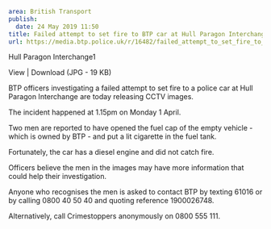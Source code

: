 ```yaml
area: British Transport
publish:
  date: 24 May 2019 11:50
title: Failed attempt to set fire to BTP car at Hull Paragon Interchange
url: https://media.btp.police.uk/r/16482/failed_attempt_to_set_fire_to_btp_car_at_hull_par
```

Hull Paragon Interchange1

View | Download (JPG - 19 KB)

BTP officers investigating a failed attempt to set fire to a police car at Hull Paragon Interchange are today releasing CCTV images.

The incident happened at 1.15pm on Monday 1 April.

Two men are reported to have opened the fuel cap of the empty vehicle - which is owned by BTP - and put a lit cigarette in the fuel tank.

Fortunately, the car has a diesel engine and did not catch fire.

Officers believe the men in the images may have more information that could help their investigation.

Anyone who recognises the men is asked to contact BTP by texting 61016 or by calling 0800 40 50 40 and quoting reference 1900026748.

Alternatively, call Crimestoppers anonymously on 0800 555 111.
